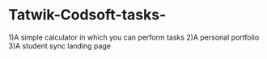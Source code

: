 # Tatwik-Codsoft-tasks-
1)A simple calculator in which you can perform tasks
2)A personal portfolio
3)A student sync landing page
